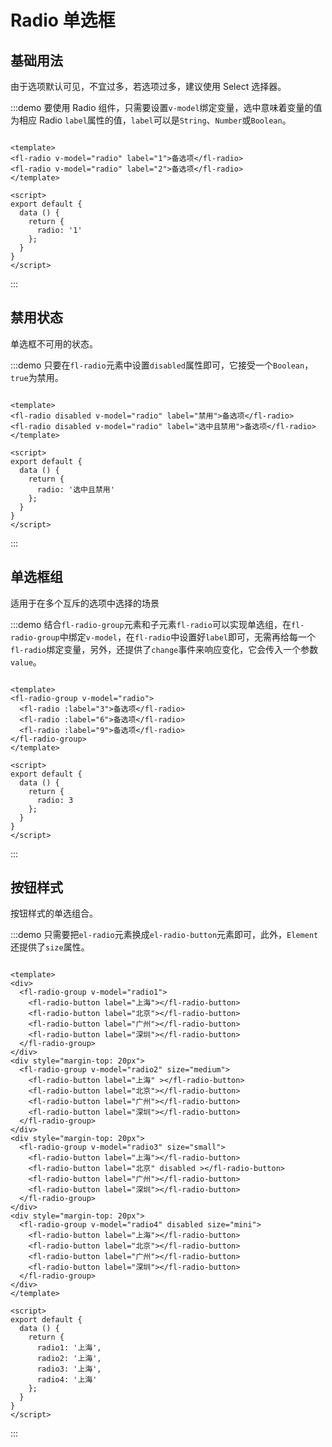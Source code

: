 # Radio 单选框

## 基础用法
由于选项默认可见，不宜过多，若选项过多，建议使用 Select 选择器。

:::demo 要使用 Radio 组件，只需要设置`v-model`绑定变量，选中意味着变量的值为相应 Radio `label`属性的值，`label`可以是`String`、`Number`或`Boolean`。
  ```vue

<template>
  <fl-radio v-model="radio" label="1">备选项</fl-radio>
  <fl-radio v-model="radio" label="2">备选项</fl-radio>
</template>

<script>
  export default {
    data () {
      return {
        radio: '1'
      };
    }
  }
</script>
  ```
:::

## 禁用状态
单选框不可用的状态。

:::demo 只要在`fl-radio`元素中设置`disabled`属性即可，它接受一个`Boolean`，`true`为禁用。
  ```vue

<template>
  <fl-radio disabled v-model="radio" label="禁用">备选项</fl-radio>
  <fl-radio disabled v-model="radio" label="选中且禁用">备选项</fl-radio>
</template>

<script>
  export default {
    data () {
      return {
        radio: '选中且禁用'
      };
    }
  }
</script>
  ```
:::

## 单选框组
适用于在多个互斥的选项中选择的场景

:::demo 结合`fl-radio-group`元素和子元素`fl-radio`可以实现单选组，在`fl-radio-group`中绑定`v-model`，在`fl-radio`中设置好`label`即可，无需再给每一个`fl-radio`绑定变量，另外，还提供了`change`事件来响应变化，它会传入一个参数`value`。
  ```vue

<template>
  <fl-radio-group v-model="radio">
    <fl-radio :label="3">备选项</fl-radio>
    <fl-radio :label="6">备选项</fl-radio>
    <fl-radio :label="9">备选项</fl-radio>
  </fl-radio-group>
</template>

<script>
  export default {
    data () {
      return {
        radio: 3
      };
    }
  }
</script>
  ```
:::

## 按钮样式
按钮样式的单选组合。

:::demo 只需要把`el-radio`元素换成`el-radio-button`元素即可，此外，`Element` 还提供了`size`属性。
  ```vue

<template>
  <div>
    <fl-radio-group v-model="radio1">
      <fl-radio-button label="上海"></fl-radio-button>
      <fl-radio-button label="北京"></fl-radio-button>
      <fl-radio-button label="广州"></fl-radio-button>
      <fl-radio-button label="深圳"></fl-radio-button>
    </fl-radio-group>
  </div>
  <div style="margin-top: 20px">
    <fl-radio-group v-model="radio2" size="medium">
      <fl-radio-button label="上海" ></fl-radio-button>
      <fl-radio-button label="北京"></fl-radio-button>
      <fl-radio-button label="广州"></fl-radio-button>
      <fl-radio-button label="深圳"></fl-radio-button>
    </fl-radio-group>
  </div>
  <div style="margin-top: 20px">
    <fl-radio-group v-model="radio3" size="small">
      <fl-radio-button label="上海"></fl-radio-button>
      <fl-radio-button label="北京" disabled ></fl-radio-button>
      <fl-radio-button label="广州"></fl-radio-button>
      <fl-radio-button label="深圳"></fl-radio-button>
    </fl-radio-group>
  </div>
  <div style="margin-top: 20px">
    <fl-radio-group v-model="radio4" disabled size="mini">
      <fl-radio-button label="上海"></fl-radio-button>
      <fl-radio-button label="北京"></fl-radio-button>
      <fl-radio-button label="广州"></fl-radio-button>
      <fl-radio-button label="深圳"></fl-radio-button>
    </fl-radio-group>
  </div>
</template>

<script>
  export default {
    data () {
      return {
        radio1: '上海',
        radio2: '上海',
        radio3: '上海',
        radio4: '上海'
      };
    }
  }
</script>
  ```
:::